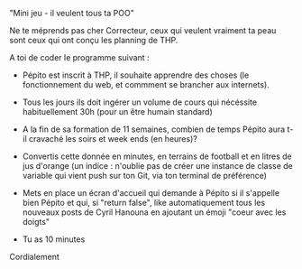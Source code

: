 "Mini jeu - il veulent tous ta POO"

Ne te méprends pas cher Correcteur, ceux qui veulent vraiment ta peau sont ceux qui ont conçu les planning de THP.

A toi de coder le programme suivant : 
- Pépito est inscrit à THP, il souhaite apprendre des choses (le fonctionnement du web, et commment se brancher aux internets).
- Tous les jours ils doit ingérer un volume de cours qui nécéssite habituellement 30h (pour un être humain standard)

- A la fin de sa formation de 11 semaines, combien de temps Pépito aura t-il cravaché les soirs et week ends (en heures)?
- Convertis cette donnée en minutes, en terrains de football et en litres de jus d'orange (un indice : n'oublie pas de créer une instance de classe de variable qui vient push sur ton Git, via ton terminal de préférence)

- Mets en place un écran d'accueil qui demande à Pépito si il s'appelle bien Pépito et qui, si "return false", like automatiquement tous les nouveaux posts de Cyril Hanouna en ajoutant un émoji "coeur avec les doigts"

- Tu as 10 minutes 

Cordialement 

